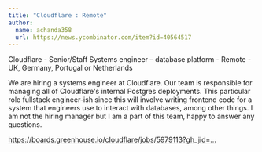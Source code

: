 ```yaml
---
title: "Cloudflare : Remote"
author:
  name: achanda358
  url: https://news.ycombinator.com/item?id=40564517
---
```

Cloudflare - Senior&#x2F;Staff Systems engineer – database platform - Remote - UK, Germany, Portugal or Netherlands

We are hiring a systems engineer at Cloudflare. Our team is responsible for managing all of Cloudflare&#x27;s internal Postgres deployments. This particular role fullstack engineer-ish since this will involve writing frontend code for a system that engineers use to interact with databases, among other things.
I am not the hiring manager but I am a part of this team, happy to answer any questions.

<a href="https:&#x2F;&#x2F;boards.greenhouse.io&#x2F;cloudflare&#x2F;jobs&#x2F;5979113?gh_jid=5979113" rel="nofollow">https:&#x2F;&#x2F;boards.greenhouse.io&#x2F;cloudflare&#x2F;jobs&#x2F;5979113?gh_jid=...</a>
